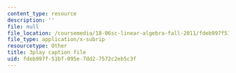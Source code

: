 ```yaml
---
content_type: resource
description: ''
file: null
file_location: /coursemedia/18-06sc-linear-algebra-fall-2011/fdeb997f51bf095e7dd27572c2eb5c3f_cdZnhQjJu4I.srt
file_type: application/x-subrip
resourcetype: Other
title: 3play caption file
uid: fdeb997f-51bf-095e-7dd2-7572c2eb5c3f
---
```

